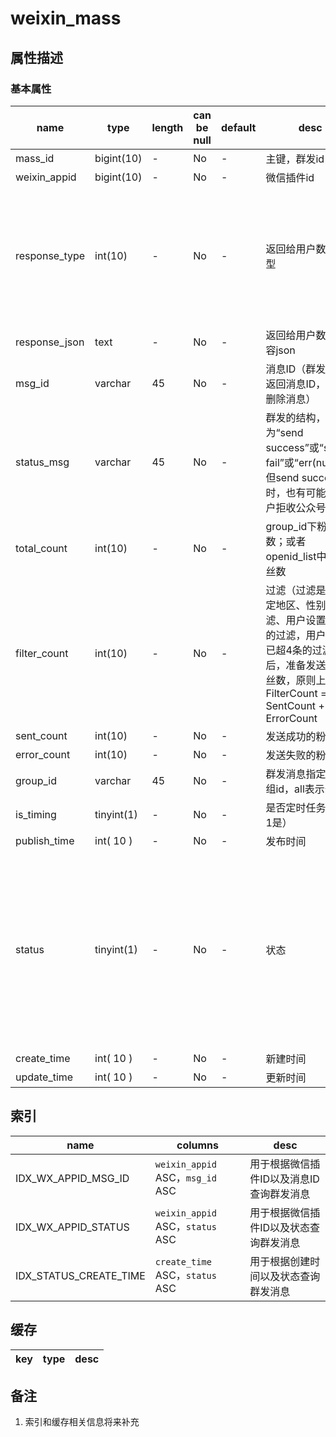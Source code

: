 ﻿# weixin_mass

## 属性描述

### 基本属性

| name | type | length | can be null | default | desc | dict |
| ---- | ---- | ------ | ----------- | ------- | ---- | ---- |
| mass_id | bigint(10) | - | No | - | 主键，群发id | - |
| weixin_appid | bigint(10) | - | No | - | 微信插件id | - |
| response_type | int(10) | - | No | - | 返回给用户数据类型 | 1 文章列表，2 页面，3 文字，4 图片 |
| response_json | text | - | No | - | 返回给用户数据内容json | - |
| msg_id | varchar | 45 | No | - | 消息ID（群发之后返回消息ID，用于删除消息） | - |
| status_msg | varchar | 45 | No | - | 群发的结构，为“send success”或“send fail”或“err(num)”。但send success时，也有可能因用户拒收公众号 | - |
| total_count | int(10) | - | No | - | group_id下粉丝数；或者openid_list中的粉丝数 | - |
| filter_count | int(10) | - | No | - | 过滤（过滤是指特定地区、性别的过滤、用户设置拒收的过滤，用户接收已超4条的过滤）后，准备发送的粉丝数，原则上，FilterCount = SentCount + ErrorCount | - |
| sent_count | int(10) | - | No | - | 发送成功的粉丝数 | - |
| error_count | int(10) | - | No | - | 发送失败的粉丝数 | - |
| group_id | varchar | 45 | No | - | 群发消息指定的群组id，all表示全部 | - |
| is_timing | tinyint(1) | - | No | - | 是否定时任务（0否1是） | - |
| publish_time | int( 10 ) | - | No | - | 发布时间 | - |
| status | tinyint(1) | - | No | - | 状态 | 0 删除，1 发送成功，2 发送失败，3 已发送，4 未发送 |
| create_time | int( 10 ) | - | No | - | 新建时间 | - |
| update_time | int( 10 ) | - | No | - | 更新时间 | - |

## 索引
| name | columns | desc |
| ---- | ------- | ---- |
| IDX_WX_APPID_MSG_ID | `weixin_appid` ASC，`msg_id` ASC | 用于根据微信插件ID以及消息ID查询群发消息 |
| IDX_WX_APPID_STATUS | `weixin_appid` ASC，`status` ASC | 用于根据微信插件ID以及状态查询群发消息 |
| IDX_STATUS_CREATE_TIME | `create_time` ASC，`status` ASC | 用于根据创建时间以及状态查询群发消息 |

## 缓存
| key | type | desc |
| --- | ---- | ---- |

## 备注
1. 索引和缓存相关信息将来补充
